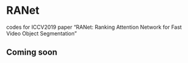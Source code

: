 # RANet
codes for ICCV2019 paper “RANet: Ranking Attention Network for Fast Video Object Segmentation”



## Coming soon
